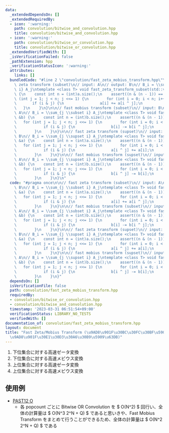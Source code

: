 ```yaml
---
data:
  _extendedDependsOn: []
  _extendedRequiredBy:
  - icon: ':warning:'
    path: convolution/bitwise_and_convolution.hpp
    title: convolution/bitwise_and_convolution.hpp
  - icon: ':warning:'
    path: convolution/bitwise_or_convolution.hpp
    title: convolution/bitwise_or_convolution.hpp
  _extendedVerifiedWith: []
  _isVerificationFailed: false
  _pathExtension: hpp
  _verificationStatusIcon: ':warning:'
  attributes:
    links: []
  bundledCode: "#line 2 \"convolution/fast_zeta_mobius_transform.hpp\"\n\n// fast\
    \ zeta transform (subset)\n// input: A\n// output: B\n// B_i = \\sum_{j \\subset\
    \ i} A_j\ntemplate <class T> void fast_zeta_transform_subset(std::vector<T> &a)\
    \ {\n    const int n = (int)a.size();\n    assert((n & (n - 1)) == 0);\n    for\
    \ (int j = 1; j < n; j <<= 1) {\n        for (int i = 0; i < n; i++) {\n     \
    \       if (i & j) {\n                a[i] += a[i ^ j];\n            }\n     \
    \   }\n    }\n}\n\n// fast mobius transform (subset)\n// input: B\n// output:\
    \ A\n// B_i = \\sum_{j \\subset i} A_j\ntemplate <class T> void fast_mobius_transform_subset(std::vector<T>\
    \ &b) {\n    const int n = (int)b.size();\n    assert((n & (n - 1)) == 0);\n \
    \   for (int j = 1; j < n; j <<= 1) {\n        for (int i = 0; i < n; i++) {\n\
    \            if (i & j) {\n                b[i] -= b[i ^ j];\n            }\n\
    \        }\n    }\n}\n\n// fast zeta transform (supset)\n// input: A\n// output:\
    \ B\n// B_i = \\sum_{j \\supset i} A_j\ntemplate <class T> void fast_zeta_transform_supset(std::vector<T>\
    \ &a) {\n    const int n = (int)a.size();\n    assert((n & (n - 1)) == 0);\n \
    \   for (int j = 1; j < n; j <<= 1) {\n        for (int i = 0; i < n; i++) {\n\
    \            if (i & j) {\n                a[i ^ j] += a[i];\n            }\n\
    \        }\n    }\n}\n\n// fast mobius transform (supset)\n// input: B\n// output:\
    \ A\n// B_i = \\sum_{j \\supset i} A_j\ntemplate <class T> void fast_mobius_transform_supset(std::vector<T>\
    \ &b) {\n    const int n = (int)b.size();\n    assert((n & (n - 1)) == 0);\n \
    \   for (int j = 1; j < n; j <<= 1) {\n        for (int i = 0; i < n; i++) {\n\
    \            if (i & j) {\n                b[i ^ j] -= b[i];\n            }\n\
    \        }\n    }\n}\n"
  code: "#pragma once\n\n// fast zeta transform (subset)\n// input: A\n// output:\
    \ B\n// B_i = \\sum_{j \\subset i} A_j\ntemplate <class T> void fast_zeta_transform_subset(std::vector<T>\
    \ &a) {\n    const int n = (int)a.size();\n    assert((n & (n - 1)) == 0);\n \
    \   for (int j = 1; j < n; j <<= 1) {\n        for (int i = 0; i < n; i++) {\n\
    \            if (i & j) {\n                a[i] += a[i ^ j];\n            }\n\
    \        }\n    }\n}\n\n// fast mobius transform (subset)\n// input: B\n// output:\
    \ A\n// B_i = \\sum_{j \\subset i} A_j\ntemplate <class T> void fast_mobius_transform_subset(std::vector<T>\
    \ &b) {\n    const int n = (int)b.size();\n    assert((n & (n - 1)) == 0);\n \
    \   for (int j = 1; j < n; j <<= 1) {\n        for (int i = 0; i < n; i++) {\n\
    \            if (i & j) {\n                b[i] -= b[i ^ j];\n            }\n\
    \        }\n    }\n}\n\n// fast zeta transform (supset)\n// input: A\n// output:\
    \ B\n// B_i = \\sum_{j \\supset i} A_j\ntemplate <class T> void fast_zeta_transform_supset(std::vector<T>\
    \ &a) {\n    const int n = (int)a.size();\n    assert((n & (n - 1)) == 0);\n \
    \   for (int j = 1; j < n; j <<= 1) {\n        for (int i = 0; i < n; i++) {\n\
    \            if (i & j) {\n                a[i ^ j] += a[i];\n            }\n\
    \        }\n    }\n}\n\n// fast mobius transform (supset)\n// input: B\n// output:\
    \ A\n// B_i = \\sum_{j \\supset i} A_j\ntemplate <class T> void fast_mobius_transform_supset(std::vector<T>\
    \ &b) {\n    const int n = (int)b.size();\n    assert((n & (n - 1)) == 0);\n \
    \   for (int j = 1; j < n; j <<= 1) {\n        for (int i = 0; i < n; i++) {\n\
    \            if (i & j) {\n                b[i ^ j] -= b[i];\n            }\n\
    \        }\n    }\n}"
  dependsOn: []
  isVerificationFile: false
  path: convolution/fast_zeta_mobius_transform.hpp
  requiredBy:
  - convolution/bitwise_or_convolution.hpp
  - convolution/bitwise_and_convolution.hpp
  timestamp: '2023-03-31 06:51:54+09:00'
  verificationStatus: LIBRARY_NO_TESTS
  verifiedWith: []
documentation_of: convolution/fast_zeta_mobius_transform.hpp
layout: document
title: "Fast Zeta/Mobius Transform (\u9AD8\u901F\u30BC\u30FC\u30BF\u5909\u63DB\u30FB\
  \u9AD8\u901F\u30E1\u30D3\u30A6\u30B9\u5909\u63DB)"
---
```


1. 下位集合に対する高速ゼータ変換
1. 下位集合に対する高速メビウス変換
1. 上位集合に対する高速ゼータ変換
1. 上位集合に対する高速メビウス変換

## 使用例

- [PAST12 O](https://atcoder.jp/contests/past202209-open/submissions/40173852)
    - 各 popcount ごとに Bitwise OR Convolution を $ O(N^2) $ 回行い、全体の計算量は $ O(N^3 2^N + Q) $ であると思いきや、Fast Mobius Transform をまとめて行うことができるため、全体の計算量は $ O(N^2 2^N + Q) $ である
